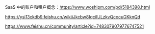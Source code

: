

SaaS 中的账户和租户概念：https://www.woshipm.com/pd/5184398.html

https://ysi13ckdb9.feishu.cn/wiki/Jkcbw8IqciIULzkvQcocuGKknQd

https://www.feishu.cn/community/article?id=7483079079776747521